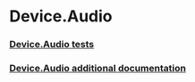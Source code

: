 # Device.Audio
### [Device.Audio tests](testref/device-audio-tests.md)
### [Device.Audio additional documentation](testref/device-audio-additional-documentation.md)
